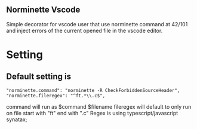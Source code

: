 ## Norminette Vscode

Simple decorator for vscode user that use norminette command at 42/101 and inject errors of the current opened file in the vscode editor.

# Setting

## Default setting is

```
"norminette.command": "norminette -R CheckForbiddenSourceHeader",
"norminette.fileregex": "^ft.*\\.c$",
```

command will run as $command $filename
fileregex will default to only run on file start with "ft" end with ".c"
Regex is using typescript/javascript synatax;